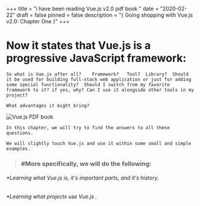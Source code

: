 +++
title = "i have been reading Vue.js v2.0 pdf book "
date = "2020-02-22"
draft = false
pinned = false
description = "{ Going shopping with Vue.js v2.0: Chapter One }"
+++
# **Now it states that Vue.js  is a progressive JavaScript framework:**

`So what is Vue.js after all?    Framework?   Tool?  Library?  Should it be used for building full-stack web application or just for adding some special functionality?  Should I switch from my favorite framework to it? if yes, why? Can I use it alongside other tools in my project?`

`What advantages it might bring?`

![](img/download2.png "Vue.js PDF book")

`In this chapter, we will try to find the answers to all these questions.`

`We will slightly touch Vue.js and use it within some small and simple examples.`

> ### \#More specifically, we will do the following:

###### \*Learning what Vue.js is, it's important parts, and it's history.

###### \*Learning what projects use Vue.js .
